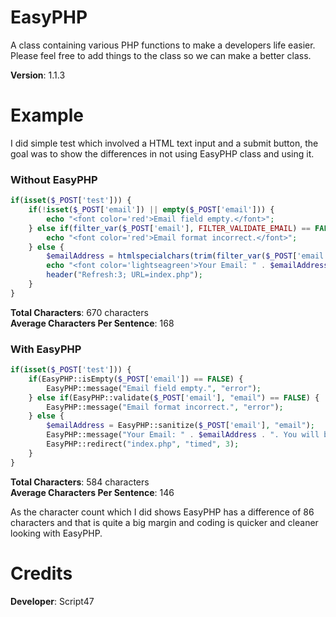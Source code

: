 EasyPHP
=======

A class containing various PHP functions to make a developers life easier. Please feel free to add things to the class so we can make a better class.

<b>Version</b>: 1.1.3

Example
=======

I did simple test which involved a HTML text input and a submit button, the goal was to show the differences in not using EasyPHP class and using it.

<h3>Without EasyPHP</h3>

```php
if(isset($_POST['test'])) {
    if(!isset($_POST['email']) || empty($_POST['email'])) {
        echo "<font color='red'>Email field empty.</font>";
    } else if(filter_var($_POST['email'], FILTER_VALIDATE_EMAIL) == FALSE) {
        echo "<font color='red'>Email format incorrect.</font>";
    } else {
        $emailAddress = htmlspecialchars(trim(filter_var($_POST['email'], FILTER_SANITIZE_EMAIL)));
        echo "<font color='lightseagreen'>Your Email: " . $emailAddress . ". You will be redirected in 3 seconds.</font>";
        header("Refresh:3; URL=index.php");
    }           
}      

```

<b>Total Characters</b>: 670 characters
<br/>
<b>Average Characters Per Sentence</b>: 168

<h3>With EasyPHP</h3>

```php
if(isset($_POST['test'])) {
    if(EasyPHP::isEmpty($_POST['email']) == FALSE) {
        EasyPHP::message("Email field empty.", "error");
    } else if(EasyPHP::validate($_POST['email'], "email") == FALSE) {
        EasyPHP::message("Email format incorrect.", "error");
    } else {
        $emailAddress = EasyPHP::sanitize($_POST['email'], "email");
        EasyPHP::message("Your Email: " . $emailAddress . ". You will be redirected in 3 seconds.", "message");
        EasyPHP::redirect("index.php", "timed", 3);
    }           
}        
```

<b>Total Characters</b>: 584 characters
<br/>
<b>Average Characters Per Sentence</b>: 146

As the character count which I did shows EasyPHP has a difference of 86 characters and that is quite a big margin and coding is quicker and cleaner looking with EasyPHP.

Credits
=======

<b>Developer</b>: Script47
